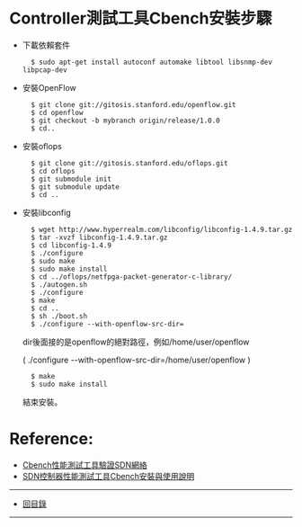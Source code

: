 # Controller測試工具Cbench安裝步驟
* 下載依賴套件

        $ sudo apt-get install autoconf automake libtool libsnmp-dev libpcap-dev

* 安裝OpenFlow

        $ git clone git://gitosis.stanford.edu/openflow.git
        $ cd openflow
        $ git checkout -b mybranch origin/release/1.0.0
        $ cd..
        
* 安裝oflops

        $ git clone git://gitosis.stanford.edu/oflops.git
        $ cd oflops
        $ git submodule init
        $ git submodule update
        $ cd ..
        
* 安裝libconfig

        $ wget http://www.hyperrealm.com/libconfig/libconfig-1.4.9.tar.gz
        $ tar -xvzf libconfig-1.4.9.tar.gz
        $ cd libconfig-1.4.9
        $ ./configure
        $ sudo make
        $ sudo make install
        $ cd ../oflops/netfpga-packet-generator-c-library/
        $ ./autogen.sh
        $ ./configure
        $ make
        $ cd ..
        $ sh ./boot.sh
        $ ./configure --with-openflow-src-dir=
        
    dir後面接的是openflow的絕對路徑，例如/home/user/openflow
    
    ( ./configure --with-openflow-src-dir=/home/user/openflow )
        
        $ make
        $ sudo make install

    結束安裝。

# Reference:
* [Cbench性能測試工具驗證SDN網絡](http://toutiao.com/i6223263426622259713/)
* [SDN控制器性能測試工具Cbench安裝與使用說明](http://www.sdnlab.com/2334.html)

-------
* [回目錄](../README.md)

-------
